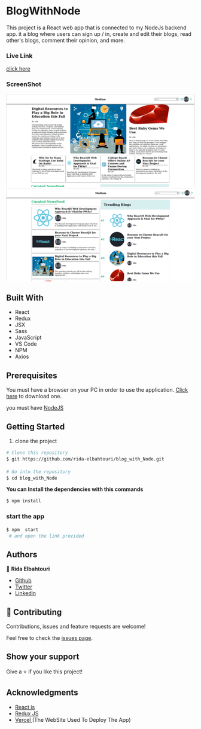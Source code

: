 # BlogWithNode

This project is a React web app that is connected to my NodeJs backend app.
it a blog where users can sign up / in, create and edit their blogs, read other's blogs, comment their opinion, and more.

### Live Link

[click here](https://blogwithnode.vercel.app/)


### ScreenShot

![screenshot](./src/assets/images/Screenshot1.png)
![screenshot](./src/assets/images/Screenshot2.png)

## Built With

- React
- Redux
- JSX
- Sass
- JavaScript
- VS Code
- NPM
- Axios

## Prerequisites

You must have a browser on your PC in order to use the application. [Click here](https://www.mozilla.org/en-US/firefox/new/) to download one.

you must have [NodeJS](https://nodejs.org/en/)

## Getting Started

1. clone the project

```bash
# Clone this repository
$ git https://github.com/rida-elbahtouri/blog_with_Node.git

# Go into the repository
$ cd blog_with_Node


```

**You can Install the dependencies with this commands**

```bash
$ npm install

```

### start the app

```bash
$ npm  start
 # and open the link provided
```


## Authors

👤 **Rida Elbahtouri**

- [Github](https://github.com/rida-elbahtouri)
- [Twitter](https://twitter.com/RElbahtouri)
- [Linkedin](https://www.linkedin.com/in/rida-elbahtouri/)

## 🤝 Contributing

Contributions, issues and feature requests are welcome!

Feel free to check the <a href="https://github.com/rida-elbahtouri/blog_with_Node/issues" target="_blank">issues page</a>.

## Show your support

Give a ⭐️ if you like this project!

## Acknowledgments

- <a href="https://reactjs.org/" target="_blank">React js</a>
- <a href="https://redux.js.org" target="_blank">Redux JS</a>
- <a href="https://vercel.com" target="_blanck">Vercel </a> (The WebSite Used To Deploy The App)